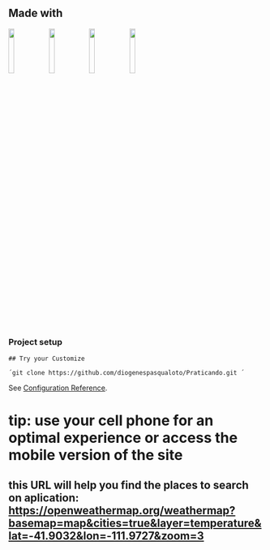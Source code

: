## Made with

<img src="https://seeklogo.com/images/H/html5-with-wordmark-black-white-logo-A6222B77EC-seeklogo.com.png" width="15%">
<img src="https://cdn-icons-png.flaticon.com/512/732/732007.png" width="15%">
<img src="https://cdn-icons-png.flaticon.com/512/74/74962.png" width="15%">
<img src="https://cdn-icons-png.flaticon.com/512/460/460771.png" width="15%">

### Project setup
    
    ## Try your Customize 

    ´git clone https://github.com/diogenespasqualoto/Praticando.git ´


See [Configuration Reference](https://cli.vuejs.org/config/).

# tip: use your cell phone for an optimal experience or access the mobile version of the site

## this URL will help you find the places to search on aplication: https://openweathermap.org/weathermap?basemap=map&cities=true&layer=temperature&lat=-41.9032&lon=-111.9727&zoom=3
